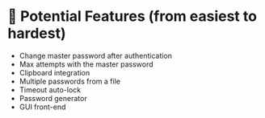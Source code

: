 # 🔮 Potential Features (from easiest to hardest)

- Change master password after authentication
- Max attempts with the master password
- Clipboard integration
- Multiple passwords from a file
- Timeout auto-lock
- Password generator
- GUI front-end